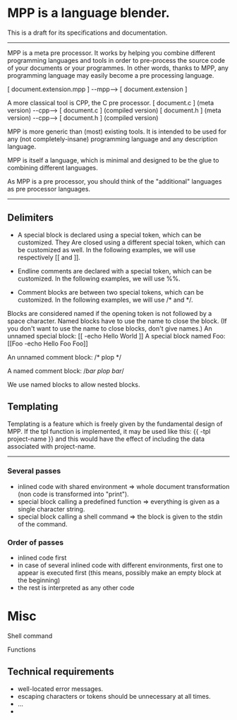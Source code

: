 # MPP is a language blender.

This is a draft for its specifications and documentation.

-------------------------------------------------- 

MPP is a meta pre processor. It works by helping you combine different
programming  languages and tools  in order  to pre-process  the source
code of your  documents or your programmes. In  other words, thanks to
MPP,  any programming  language  may easily  become  a pre  processing
language.

[ document.extension.mpp ] --mpp--> [ document.extension ]

A more classical tool is CPP, the C pre processor.
[ document.c ] (meta version) --cpp--> [ document.c ] (compiled version)
[ document.h ] (meta version) --cpp--> [ document.h ] (compiled version)

MPP is more  generic than (most) existing tools. It  is intended to be
used  for any  (not  completely-insane) programming  language and  any
description language.

MPP is itself a language, which is minimal and designed to be the glue
to combining different languages.

As MPP is a pre processor, you should think of the "additional" languages
as pre processor languages.

-------------------------------------------------- 

## Delimiters

- A special block is declared using a special token, which can be
customized.  They Are closed using a different special token, which
can be customized as well. In the following examples, we will use
respectively [[ and ]].

- Endline comments are declared with a special token, which can be
customized. In the following examples, we will use %%.

- Comment blocks are between two special tokens, which can
be customized. In the following examples, we will use /* and */.


Blocks are considered named if the  opening token is not followed by a
space character. Named blocks have to use the name to close the block.
(If you don't want to use the name to close blocks, don't give names.)
An unnamed special block:
 [[ -echo Hello World ]]
A special block named Foo:
 [[Foo -echo Hello Foo Foo]] 

An unnamed comment block:
 /* plop */

A named comment block:
 /*bar plop bar*/

We use named blocks to allow nested blocks.


## Templating

Templating is a feature which is freely given by the fundamental 
design of MPP. 
If the tpl function is implemented, it may be used like this:
{{ -tpl project-name }}
and this would have the effect of including the data associated with
project-name.



**************************************************

### Several passes
- inlined code with shared environment => whole document transformation (non code is transformed into "print").
- special block calling a predefined function => everything is given as a single character string.
- special block calling a shell command => the block is given to the stdin of the command.

### Order of passes
- inlined code first
- in case of several inlined code with different environments, first one to appear is executed first (this means, possibly make an empty block at the beginning)
- the rest is interpreted as any other code


# Misc

Shell command

Functions


## Technical requirements

* well-located error messages.
* escaping characters or tokens should be unnecessary at all times.
* ... 
* 
